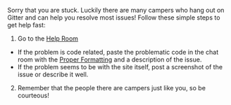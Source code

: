 Sorry that you are stuck. Luckily there are many campers who hang out on Gitter and can help you resolve most issues! Follow these simple steps to get help fast:

1. Go to the [Help Room](https://gitter.im/FreeCodeCamp/Help)
 *  If the problem is code related, paste the problematic code in the chat room with the [Proper Formatting](https://github.com/FreeCodeCamp/FreeCodeCamp/wiki/code-formatting) and a description of the issue.
 * If the problem seems to be with the site itself, post a screenshot of the issue or describe it well.

2. Remember that the people there are campers just like you, so be courteous!